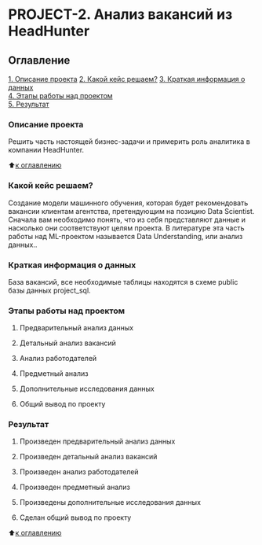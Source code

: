 # PROJECT-2. Анализ вакансий из HeadHunter

## Оглавление  
[1. Описание проекта](https://github.com/Naiteiroo/Project_2/README.md#Описание-проекта)
[2. Какой кейс решаем?](https://github.com/Naiteiroo/Project_2/README.md#Какой-кейс-решаем)
[3. Краткая информация о данных](https://github.com/Naiteiroo/Project_2/README.md#Краткая-информация-о-данных)   
[4. Этапы работы над проектом](https://github.com/Naiteiroo/Project_2/README.md#Этапы-работы-над-проектом)  
[5. Результат](https://github.com/Naiteiroo/Project_2/README.md#Результат)    

### Описание проекта    
Решить часть настоящей бизнес-задачи и примерить роль аналитика в компании HeadHunter.

:arrow_up:[к оглавлению](https://github.com/Naiteiroo/Project_2/README.md#Оглавление)

### Какой кейс решаем? 
Создание модели машинного обучения, которая будет рекомендовать вакансии клиентам агентства, претендующим на позицию Data Scientist. Сначала вам необходимо понять, что из себя представляют данные и насколько они соответствуют целям проекта. В литературе эта часть работы над ML-проектом называется Data Understanding, или анализ данных..


### Краткая информация о данных
База вакансий, все необходимые таблицы находятся в схеме public базы данных project_sql.

### Этапы работы над проектом
1. Предварительный анализ данных

2. Детальный анализ вакансий

3. Анализ работодателей

4. Предметный анализ

5. Дополнительные исследования данных

6. Общий вывод по проекту
  
### Результат
1. Произведен предварительный анализ данных

2. Произведен детальный анализ вакансий

3. Произведен анализ работодателей

4. Произведен предметный анализ

5. Произведены дополнительные исследования данных

6. Сделан общий вывод по проекту

:arrow_up:[к оглавлению](https://github.com/Naiteiroo/Project_2/README.md#Оглавление)
